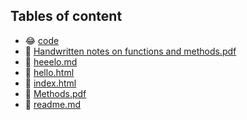 ## Tables of content
- 😂 [code](./code)
- 🤣 [Handwritten notes on functions and methods.pdf](./Handwritten%20notes%20on%20functions%20and%20methods.pdf)
- 🤣 [heeelo.md](./heeelo.md)
- 🤣 [hello.html](./hello.html)
- 🤣 [index.html](./index.html)
- 🤣 [Methods.pdf](./Methods.pdf)
- 🤣 [readme.md](./readme.md)
